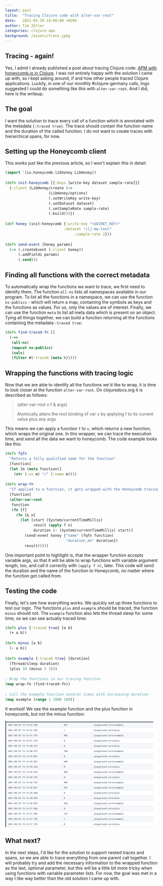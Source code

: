 ```yaml
---
layout: post
title:  "Tracing Clojure code with alter-var-root"
date:   2021-05-29 14:00:00 +0200
author: Tim Zöller
categories: clojure apm
background: /assets/trace.jpeg
---
```


## Tracing - again!
Yes, I admit I already published a post about tracing Clojure code: [APM with honeycomb.io in Clojure](/clojure/apm/monitoring/2021/01/30/honeycomb-with-clojure.html). I was not entirely happy with the solution I came up with, so I kept asking around, if and how other people traced Clojure applications. Luckily, in one of our monthly #clojure-germany calls, Ingo suggested I could do something like this with `alter-var-root`. And I did, here is the writeup.

## The goal
I want the solution to trace every call of a function which is annotated with the metadata `{:traced true}`. The trace should contain the function name and the duration of the called function. I do not want to create traces with hierarchical spans, for now. 

## Setting up the Honeycomb client
This works just like the previous article, so I won't explain this in detail:

```clojure
(import '(io.honeycomb.libhoney LibHoney))

(defn init-honeycomb [{:keys [write-key dataset sample-rate]}]
  {:client (LibHoney/create (->
                    (LibHoney/options)
                    (.setWriteKey write-key)
                    (.setDataset dataset)
                    (.setSampleRate sample-rate)
                    (.build)))})

(def honey (init-honeycomb {:write-key "<SECRET_KEY>"
           	               :dataset "clj-mw-test"
             		            :sample-rate 2}))
             		            
(defn send-event [honey params]
  (-> (.createEvent (:client honey))
      (.addFields params)
      (.send)))
```

## Finding all functions with the correct metadata
To automatically wrap the functions we want to trace, we first need to identify them. The function `all-ns` lists all namespaces available in our program. To list all the functions in a namespace, we can use the function `ns-publics` - which will return a map, containing the symbols as keys and the functions as values. For us, only the values are of interest. Finally, we can use the function `meta` to list all meta data which is present on an object. Tying all things together, we can build a function returning all the functions containing the metadata `:traced true`:

```clojure
(defn find-traced-fn []
  (->>
   (all-ns)
   (mapcat ns-publics)
   (vals)
   (filter #(:traced (meta %)))))
```


## Wrapping the functions with tracing logic
Now that we are able to identify all the functions we'd like to wrap, it is time to look closer at the function `alter-var-root`. On clojuredocs.org it is described as follows:

> (alter-var-root v f & args)
> 
> Atomically alters the root binding of var v by applying f to its
current value plus any args 

This means we can apply a function `f` to `v`, which returns a new function, which wraps the original one. In this wrapper, we can trace the execution time, and send all the data we want to honeycomb. The code example looks like this:

```clojure
(defn fqfn
  "Returns a fully qualified name for the function"
  [function]
  (let [m (meta function)]
    (str (:ns m) "/" (:name m))))

(defn wrap-fn
  "If applied to a function, it gets wrapped with the Honeycomb tracing"  
  [function]
  (alter-var-root
   function
   (fn [f]
     (fn [& n]
       (let [start (System/currentTimeMillis)
             result (apply f n)
             duration (- (System/currentTimeMillis) start)]
         (send-event honey {"name" (fqfn function)
                            "duration_ms" duration})
         result)))))
```

One important point to highlight is, that the wrapper function accepts variable args, so that it will be able to wrap functions with variable argument length, too, and call it correctly with `(apply f n)`, later. This code will send the duration and the name of the function to Honeycomb, no matter where the function got called from. 

## Testing the code
Finally, let's see how everything works. We quickly set up three functions to test our logic. The functions `plus` and `example` should be traced, the function `minus` should not. The `example` function also lets the thread sleep for some time, so we can see actually traced time: 

```clojure
(defn plus {:traced true} [a b]
  (+ a b))

(defn minus [a b]
  (- a b))

(defn example {:traced true} [duration]
  (Thread/sleep duration)
  (plus 10 (minus 5 3)))

; Wrap the functions in our tracing function  
(map wrap-fn (find-traced-fn))

; Call the example function several times with increasing duration
(map example (range 1 1000 100))
```  

It worked! We see the example function and the plus function in honeycomb, but not the minus function:

![](/assets/20210529/honey.png)


## What next?
In the next steps, I'd like for the solution to support nested traces and spans, so we are able to trace everything from one parent call together. I will probably try and add the necessary information to the wrapped function as the last, optional parameter, but this will be a little bit more tricky when using functions with variable parameter lists. For now, the goal was met in a way I like way better than the old solution I came up with.


